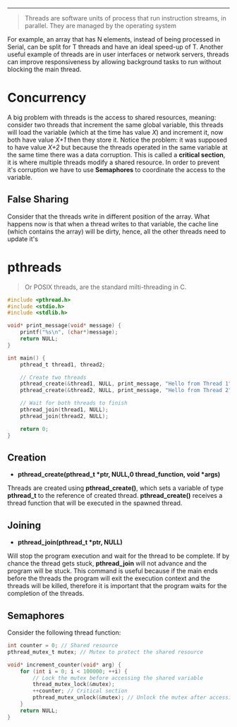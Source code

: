 ***
> Threads are software units of process that run instruction streams, in parallel. They are managed by the operating system

For example, an array that has N elements, instead of being processed in Serial, can be split for T threads and have an ideal speed-up of T.
Another useful example of threads are in user interfaces or network servers, threads can improve responsiveness by allowing background tasks to run without blocking the main thread.

# Concurrency

A big problem with threads is the access to shared resources, meaning: consider two threads that increment the same global variable, this threads will load the variable (which at the time has value *X*) and increment it, now both have value *X+1* then they store it.
Notice the problem: it was supposed to have value *X+2* but because the threads operated in the same variable at the same time there was a data corruption.
This is called a **critical section**, it is where multiple threads modify a shared resource. In order to prevent it's corruption we have to use **Semaphores** to coordinate the access to the variable.

## False Sharing

Consider that the threads write in different position of the array. What happens now is that when a thread writes to that variable, the cache line (which contains the array) will be dirty, hence, all the other threads need to update it's 
# pthreads

>Or POSIX threads, are the standard milti-threading in C.
```C
#include <pthread.h>
#include <stdio.h>
#include <stdlib.h>

void* print_message(void* message) {
    printf("%s\n", (char*)message);
    return NULL;
}

int main() {
    pthread_t thread1, thread2;

    // Create two threads
    pthread_create(&thread1, NULL, print_message, "Hello from Thread 1");
    pthread_create(&thread2, NULL, print_message, "Hello from Thread 2");

    // Wait for both threads to finish
    pthread_join(thread1, NULL);
    pthread_join(thread2, NULL);

    return 0;
}
```

## Creation
- **pthread_create(pthread_t \*ptr, NULL,0 thread_function, void \*args)**

Threads are created using **pthread_create()**, which sets a variable of type **pthread_t**  to the reference of created thread. **pthread_create()** receives a thread function that will be executed in the spawned thread.
## Joining
- **pthread_join(pthread_t \*ptr, NULL)**

Will stop the program execution and wait for the thread to be complete. If by chance the thread gets stuck, **pthread_join** will not advance and the program will be stuck.
This command is useful because if the main ends before the threads the program will exit the execution context and the threads will be killed, therefore it is important that the program waits for the completion of the threads.

## Semaphores

Consider the following thread function:
```C
int counter = 0; // Shared resource 
pthread_mutex_t mutex; // Mutex to protect the shared resource

void* increment_counter(void* arg) { 
	for (int i = 0; i < 100000; ++i) { 
		// Lock the mutex before accessing the shared variable
		thread_mutex_lock(&mutex); 
		++counter; // Critical section 
		pthread_mutex_unlock(&mutex); // Unlock the mutex after accessing 
	} 
	return NULL; 
}
```

